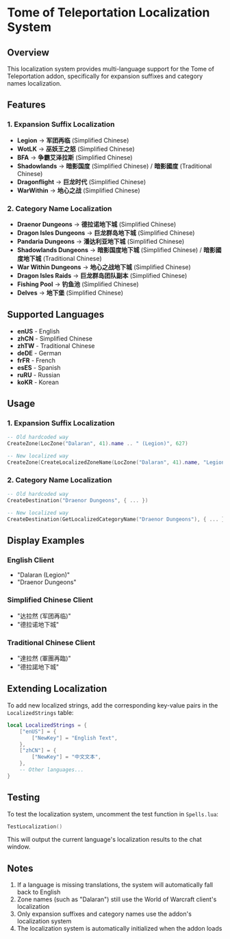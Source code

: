 # Tome of Teleportation Localization System

## Overview

This localization system provides multi-language support for the Tome of Teleportation addon, specifically for expansion suffixes and category names localization.

## Features

### 1. Expansion Suffix Localization
- **Legion** → **军团再临** (Simplified Chinese)
- **WotLK** → **巫妖王之怒** (Simplified Chinese)
- **BFA** → **争霸艾泽拉斯** (Simplified Chinese)
- **Shadowlands** → **暗影国度** (Simplified Chinese) / **暗影國度** (Traditional Chinese)
- **Dragonflight** → **巨龙时代** (Simplified Chinese)
- **WarWithin** → **地心之战** (Simplified Chinese)

### 2. Category Name Localization
- **Draenor Dungeons** → **德拉诺地下城** (Simplified Chinese)
- **Dragon Isles Dungeons** → **巨龙群岛地下城** (Simplified Chinese)
- **Pandaria Dungeons** → **潘达利亚地下城** (Simplified Chinese)
- **Shadowlands Dungeons** → **暗影国度地下城** (Simplified Chinese) / **暗影國度地下城** (Traditional Chinese)
- **War Within Dungeons** → **地心之战地下城** (Simplified Chinese)
- **Dragon Isles Raids** → **巨龙群岛团队副本** (Simplified Chinese)
- **Fishing Pool** → **钓鱼池** (Simplified Chinese)
- **Delves** → **地下堡** (Simplified Chinese)

## Supported Languages

- **enUS** - English
- **zhCN** - Simplified Chinese
- **zhTW** - Traditional Chinese
- **deDE** - German
- **frFR** - French
- **esES** - Spanish
- **ruRU** - Russian
- **koKR** - Korean

## Usage

### 1. Expansion Suffix Localization
```lua
-- Old hardcoded way
CreateZone(LocZone("Dalaran", 41).name .. " (Legion)", 627)

-- New localized way
CreateZone(CreateLocalizedZoneName(LocZone("Dalaran", 41).name, "Legion"), 627)
```

### 2. Category Name Localization
```lua
-- Old hardcoded way
CreateDestination("Draenor Dungeons", { ... })

-- New localized way
CreateDestination(GetLocalizedCategoryName("Draenor Dungeons"), { ... })
```

## Display Examples

### English Client
- "Dalaran (Legion)"
- "Draenor Dungeons"

### Simplified Chinese Client
- "达拉然 (军团再临)"
- "德拉诺地下城"

### Traditional Chinese Client
- "達拉然 (軍團再臨)"
- "德拉諾地下城"

## Extending Localization

To add new localized strings, add the corresponding key-value pairs in the `LocalizedStrings` table:

```lua
local LocalizedStrings = {
    ["enUS"] = {
        ["NewKey"] = "English Text",
    },
    ["zhCN"] = {
        ["NewKey"] = "中文文本",
    },
    -- Other languages...
}
```

## Testing

To test the localization system, uncomment the test function in `Spells.lua`:

```lua
TestLocalization()
```

This will output the current language's localization results to the chat window.

## Notes

1. If a language is missing translations, the system will automatically fall back to English
2. Zone names (such as "Dalaran") still use the World of Warcraft client's localization
3. Only expansion suffixes and category names use the addon's localization system
4. The localization system is automatically initialized when the addon loads 